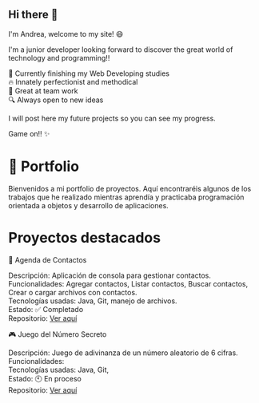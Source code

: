## Hi there 👋

I'm Andrea, welcome to my site! 😄

I'm a junior developer looking forward to discover the great world of technology and programming!! 

🌱 Currently finishing my Web Developing studies  
🔥 Innately perfectionist and methodical         
🤝 Great at team work           
🔍 Always open to new ideas  

I will post here my future projects so you can see my progress.

Game on!! ✨


# 🌟 Portfolio

Bienvenidos a mi portfolio de proyectos. Aquí encontraréis algunos de los trabajos que he realizado mientras aprendía y practicaba programación orientada a objetos y desarrollo de aplicaciones.

# Proyectos destacados

📒 Agenda de Contactos

Descripción: Aplicación de consola para gestionar contactos.  
Funcionalidades: Agregar contactos, Listar contactos, Buscar contactos, Crear o cargar archivos con contactos.  
Tecnologías usadas: Java, Git, manejo de archivos.  
Estado: ✅ Completado  
Repositorio: [Ver aquí](https://github.com/AndreaDGR/Agenda_Personal.git)


🎮 Juego del Número Secreto

Descripción: Juego de adivinanza de un número aleatorio de 6 cifras.  
Funcionalidades:   
Tecnologías usadas: Java, Git,  
Estado: 🕙 En proceso  
Repositorio: [Ver aquí](https://github.com/AndreaDGR/Juego_NumeroSecreto.git)  
